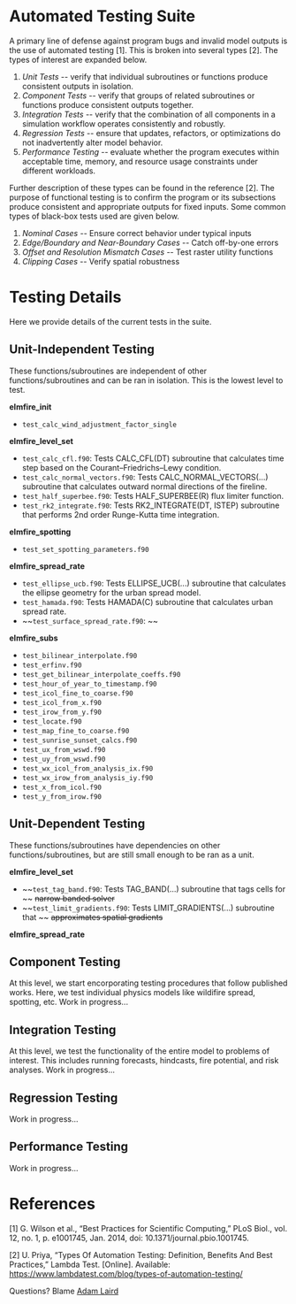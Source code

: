 # Automated Testing Suite

A primary line of defense against program bugs and invalid model outputs is the
use of automated testing [1]. This is broken into several types [2]. The types 
of interest are expanded below. 

1. *Unit Tests* -- verify that individual subroutines or functions produce 
consistent outputs in isolation.
2. *Component Tests* -- verify that groups of related subroutines or functions 
produce consistent outputs together.
3. *Integration Tests* -- verify that the combination of all components in a 
simulation workflow operates consistently and robustly.
4. *Regression Tests* -- ensure that updates, refactors, or optimizations do 
not inadvertently alter model behavior.
5. *Performance Testing* -- evaluate whether the program executes within 
acceptable time, memory, and resource usage constraints under different 
workloads.

Further description of these types can be found in the reference [2]. The 
purpose of functional testing is to confirm the program or its subsections 
produce consistent and appropriate outputs for fixed inputs. Some common types 
of black-box tests used are given below. 

1. *Nominal Cases* -- Ensure correct behavior under typical inputs
2. *Edge/Boundary and Near-Boundary Cases* -- Catch off-by-one errors
3. *Offset and Resolution Mismatch Cases* -- Test raster utility functions
4. *Clipping Cases* -- Verify spatial robustness


# Testing Details
Here we provide details of the current tests in the suite. 

## Unit-Independent Testing
These functions/subroutines are independent of other functions/subroutines and 
can be ran in isolation. This is the lowest level to test. 

**elmfire_init**
- `test_calc_wind_adjustment_factor_single`

**elmfire_level_set**
- `test_calc_cfl.f90`: Tests CALC_CFL(DT) subroutine that calculates time step 
based on the Courant–Friedrichs–Lewy condition.
- `test_calc_normal_vectors.f90`: Tests CALC_NORMAL_VECTORS(...) subroutine that
 calculates outward normal directions of the fireline.
- `test_half_superbee.f90`: Tests HALF_SUPERBEE(R) flux limiter function.
- `test_rk2_integrate.f90`: Tests RK2_INTEGRATE(DT, ISTEP) subroutine that 
performs 2nd order Runge-Kutta time integration.

**elmfire_spotting**
- `test_set_spotting_parameters.f90`

**elmfire_spread_rate**
- `test_ellipse_ucb.f90`: Tests ELLIPSE_UCB(...) subroutine that calculates the 
ellipse geometry for the urban spread model.
- `test_hamada.f90`: Tests HAMADA(C) subroutine that calculates urban spread 
rate. 
- ~~`test_surface_spread_rate.f90`: ~~

**elmfire_subs**
- `test_bilinear_interpolate.f90`
- `test_erfinv.f90`
- `test_get_bilinear_interpolate_coeffs.f90`
- `test_hour_of_year_to_timestamp.f90`
- `test_icol_fine_to_coarse.f90`
- `test_icol_from_x.f90`
- `test_irow_from_y.f90`
- `test_locate.f90`
- `test_map_fine_to_coarse.f90`
- `test_sunrise_sunset_calcs.f90`
- `test_ux_from_wswd.f90`
- `test_uy_from_wswd.f90`
- `test_wx_icol_from_analysis_ix.f90`
- `test_wx_irow_from_analysis_iy.f90`
- `test_x_from_icol.f90`
- `test_y_from_irow.f90`

## Unit-Dependent Testing
These functions/subroutines have dependencies on other functions/subroutines,
but are still small enough to be ran as a unit.

**elmfire_level_set**
- ~~`test_tag_band.f90`: Tests TAG_BAND(...) subroutine that tags cells for ~~
~~narrow banded solver~~
- ~~`test_limit_gradients.f90`: Tests LIMIT_GRADIENTS(...) subroutine that ~~
~~approximates spatial gradients~~

**elmfire_spread_rate**

## Component Testing
At this level, we start encorporating testing procedures that follow published 
works. Here, we test individual physics models like wildifire spread, spotting, 
etc. Work in progress...


## Integration Testing
At this level, we test the functionality of the entire model to problems of 
interest. This includes running forecasts, hindcasts, fire potential, and risk 
analyses. Work in progress...


## Regression Testing
Work in progress...

## Performance Testing
Work in progress...

# References
[1] G. Wilson et al., “Best Practices for Scientific Computing,” PLoS Biol., 
vol. 12, no. 1, p. e1001745, Jan. 2014, doi: 10.1371/journal.pbio.1001745.

[2] U. Priya, “Types Of Automation Testing: Definition, Benefits And Best 
Practices,” Lambda Test. [Online]. 
Available: https://www.lambdatest.com/blog/types-of-automation-testing/


Questions? Blame [Adam Laird](mailto:adam.laird@berkeley.edu)